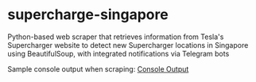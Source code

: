 # supercharge-singapore
Python-based web scraper that retrieves information from Tesla's Supercharger website to detect new Supercharger locations in Singapore using BeautifulSoup, with integrated notifications via Telegram bots

Sample console output when scraping:
[Console Output](https://i.imgur.com/VfwCqXE.png)

